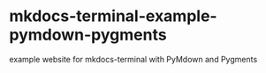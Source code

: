 # mkdocs-terminal-example-pymdown-pygments
example website for mkdocs-terminal with PyMdown and Pygments
